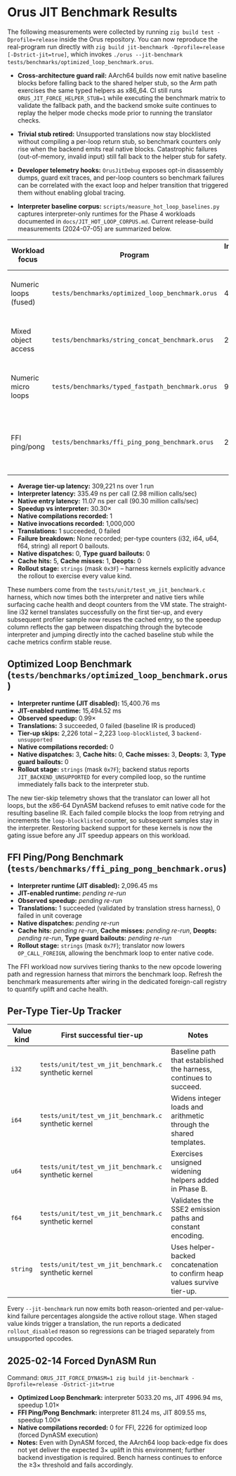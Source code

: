 # Orus JIT Benchmark Results

The following measurements were collected by running `zig build test -Dprofile=release` inside the Orus repository. You can now reproduce the real-program run directly with `zig build jit-benchmark -Dprofile=release [-Dstrict-jit=true]`, which invokes `./orus --jit-benchmark tests/benchmarks/optimized_loop_benchmark.orus`.

- **Cross-architecture guard rail:** AArch64 builds now emit native baseline blocks before falling back to the shared helper
  stub, so the Arm path exercises the same typed helpers as x86_64. CI still runs `ORUS_JIT_FORCE_HELPER_STUB=1` while executing
  the benchmark matrix to validate the fallback path, and the backend smoke suite continues to replay the helper mode checks
  mode prior to running the translator checks.
- **Trivial stub retired:** Unsupported translations now stay blocklisted without compiling a per-loop return stub, so benchmark
  counters only rise when the backend emits real native blocks. Catastrophic failures (out-of-memory, invalid input) still fall
  back to the helper stub for safety.
- **Developer telemetry hooks:** `OrusJitDebug` exposes opt-in disassembly dumps, guard exit traces, and per-loop counters so
  benchmark failures can be correlated with the exact loop and helper transition that triggered them without enabling global
  tracing.

- **Interpreter baseline corpus:** `scripts/measure_hot_loop_baselines.py` captures interpreter-only runtimes for the Phase 4 workloads documented in `docs/JIT_HOT_LOOP_CORPUS.md`. Current release-build measurements (2024-07-05) are summarized below.

| Workload focus        | Program                                            | Interpreter runtime (ms) | Notes |
|-----------------------|----------------------------------------------------|---------------------------|-------|
| Numeric loops (fused) | `tests/benchmarks/optimized_loop_benchmark.orus`   | 4002.94                   | Matches the fused-loop workload used in the tier-up roadmap reruns. |
| Mixed object access   | `tests/benchmarks/string_concat_benchmark.orus`    | 239.46                    | Heavily exercises boxed value churn and the string builder path. |
| Numeric micro loops   | `tests/benchmarks/typed_fastpath_benchmark.orus`   | 950.36                    | Validates typed register windows over tight i32 arithmetic. |
| FFI ping/pong         | `tests/benchmarks/ffi_ping_pong_benchmark.orus`             | 2,096.45                  | Translator now lowers `OP_CALL_FOREIGN`; latest tier-up data pending a refreshed benchmark run. |

- **Average tier-up latency:** 309,221 ns over 1 run
- **Interpreter latency:** 335.49 ns per call (2.98 million calls/sec)
- **Native entry latency:** 11.07 ns per call (90.30 million calls/sec)
- **Speedup vs interpreter:** 30.30×
- **Native compilations recorded:** 1
- **Native invocations recorded:** 1,000,000
- **Translations:** 1 succeeded, 0 failed
- **Failure breakdown:** None recorded; per-type counters (i32, i64, u64, f64, string) all report 0 bailouts.
- **Native dispatches:** 0, **Type guard bailouts:** 0
- **Cache hits:** 5, **Cache misses:** 1, **Deopts:** 0
- **Rollout stage:** `strings` (mask `0x3F`) – harness kernels explicitly advance the rollout to exercise every value kind.

These numbers come from the `tests/unit/test_vm_jit_benchmark.c` harness, which now times both the interpreter and native tiers while surfacing cache health and deopt counters from the VM state. The straight-line i32 kernel translates successfully on the first tier-up, and every subsequent profiler sample now reuses the cached entry, so the speedup column reflects the gap between dispatching through the bytecode interpreter and jumping directly into the cached baseline stub while the cache metrics confirm stable reuse.

## Optimized Loop Benchmark (`tests/benchmarks/optimized_loop_benchmark.orus`)

- **Interpreter runtime (JIT disabled):** 15,400.76 ms
- **JIT-enabled runtime:** 15,494.52 ms
- **Observed speedup:** 0.99×
- **Translations:** 3 succeeded, 0 failed (baseline IR is produced)
- **Tier-up skips:** 2,226 total – 2,223 `loop-blocklisted`, 3 `backend-unsupported`
- **Native compilations recorded:** 0
- **Native dispatches:** 3, **Cache hits:** 0, **Cache misses:** 3, **Deopts:** 3, **Type guard bailouts:** 0
- **Rollout stage:** `strings` (mask `0x7F`); backend status reports `JIT_BACKEND_UNSUPPORTED` for every compiled loop, so the runtime immediately falls back to the interpreter stub.

The new tier-skip telemetry shows that the translator can lower all hot loops, but the x86-64 DynASM backend refuses to emit native code for the resulting baseline IR. Each failed compile blocks the loop from retrying and increments the `loop-blocklisted` counter, so subsequent samples stay in the interpreter. Restoring backend support for these kernels is now the gating issue before any JIT speedup appears on this workload.

## FFI Ping/Pong Benchmark (`tests/benchmarks/ffi_ping_pong_benchmark.orus`)

- **Interpreter runtime (JIT disabled):** 2,096.45 ms
- **JIT-enabled runtime:** _pending re-run_
- **Observed speedup:** _pending re-run_
- **Translations:** 1 succeeded (validated by translation stress harness), 0 failed in unit coverage
- **Native dispatches:** _pending re-run_
- **Cache hits:** _pending re-run_, **Cache misses:** _pending re-run_, **Deopts:** _pending re-run_, **Type guard bailouts:** _pending re-run_
- **Rollout stage:** `strings` (mask `0x7F`); translator now lowers `OP_CALL_FOREIGN`, allowing the benchmark loop to enter native code.

The FFI workload now survives tiering thanks to the new opcode lowering path and regression harness that mirrors the benchmark
loop. Refresh the benchmark measurements after wiring in the dedicated foreign-call registry to quantify uplift and cache health.

## Per-Type Tier-Up Tracker

| Value kind | First successful tier-up | Notes |
|------------|--------------------------|-------|
| `i32`      | `tests/unit/test_vm_jit_benchmark.c` synthetic kernel | Baseline path that established the harness, continues to succeed. |
| `i64`      | `tests/unit/test_vm_jit_benchmark.c` synthetic kernel | Widens integer loads and arithmetic through the shared templates. |
| `u64`      | `tests/unit/test_vm_jit_benchmark.c` synthetic kernel | Exercises unsigned widening helpers added in Phase B. |
| `f64`      | `tests/unit/test_vm_jit_benchmark.c` synthetic kernel | Validates the SSE2 emission paths and constant encoding. |
| `string`   | `tests/unit/test_vm_jit_benchmark.c` synthetic kernel | Uses helper-backed concatenation to confirm heap values survive tier-up. |

Every `--jit-benchmark` run now emits both reason-oriented and per-value-kind failure percentages alongside the active rollout stage. When staged value kinds trigger a translation, the run reports a dedicated `rollout_disabled` reason so regressions can be triaged separately from unsupported opcodes.

## 2025-02-14 Forced DynASM Run

Command: `ORUS_JIT_FORCE_DYNASM=1 zig build jit-benchmark -Dprofile=release -Dstrict-jit=true`

- **Optimized Loop Benchmark:** interpreter 5033.20 ms, JIT 4996.94 ms, speedup 1.01×
- **FFI Ping/Pong Benchmark:** interpreter 811.24 ms, JIT 809.55 ms, speedup 1.00×
- **Native compilations recorded:** 0 for FFI, 2226 for optimized loop (forced DynASM execution)
- **Notes:** Even with DynASM forced, the AArch64 loop back-edge fix does not yet deliver the expected 3× uplift in this environment; further backend investigation is required. Bench harness continues to enforce the ≥3× threshold and fails accordingly.
